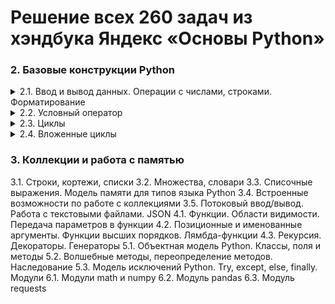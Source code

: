 # Решение всех 260 задач из хэндбука Яндекс «Основы Python»

### 2. Базовые конструкции Python

<details>
<summary>2.1. Ввод и вывод данных. Операции с числами, строками. Форматирование</summary>

[Решение задач параграфа 2.1](./answers-2.1.md)
```
A. Привет, Яндекс!
B. Привет, всем!
C. Излишняя автоматизация
D. Сдача
E. Магазин
F. Чек
G. Делу — время, потехе — час
H. Наказание
I. Деловая колбаса
J. Детский сад — штаны на лямках
K. Автоматизация игры
L. Интересное сложение
M. Дед Мороз и кофеты
N. Шарики и ручки
O. В ожидании доставки
P. Доставка
Q. Ошибка кассового аппарата
R. Сдача 10
S. Украшение чека
T. Мухи отдельно, котлеты отдельно
```

</details>

<details>
<summary>2.2. Условный оператор</summary>

[Решение задач параграфа 2.2](./answers-2.2.md)
```
A. Просто здравствуй, просто как дела
B. Кто быстрее?
C. Кто быстрее на этот раз?
D. Список победителей
E. Яблоки
F. Сила прокрастинации
G. А роза упала на лапу Азора
H. Зайка — 1
I. Первому игроку приготовиться
J. Лучшая защита — шифрование
K. Красота спасёт мир
L. Музыкальный инструмент
M. Властелин Чисел: Братство общей цифры
N. Властелин Чисел: Две Башни
O. Властелин Чисел: Возвращение Цезаря
P. Легенды велогонок возвращаются: кто быстрее?
Q. Корень зла
R. Территория зла
S. Автоматизация безопасности
T. Зайка — 2
```

</details>

<details>
<summary>2.3. Циклы</summary>

[Решение задач параграфа 2.3](./answers-2.3.md)
```
A. Раз, два, три! Ёлочка, гори!
B. Зайка — 3
C. Считалочка
D. Считалочка 2.0
E. Внимание! Акция!
F. НОД
G. НОК
H. Излишняя автоматизация 2.0
I. Факториал
J. Маршрут построен
K. Цифровая сумма
L. Сильная цифра
M. Первому игроку приготовиться 2.0
N. Простая задача
O. Зайка — 4
P. А роза упала на лапу Азора 2.0
Q. Чётная чистота
R. Простая задача 2.0
S. Игра в «Угадайку»
T. Хайпанём немножечко!
```

</details>

<details>
<summary>2.4. Вложенные циклы</summary>

[Решение задач параграфа 2.4](./answers-2.4.md)
```
A. Таблица умножения
B. Не таблица умножения
C. Новогоднее настроение
D. Суммарная сумма
E. Зайка — 5
F. НОД 2.0
G. На старт! Внимание! Марш!
H. Максимальная сумма
I. Большое число
J. Мы делили апельсин
K. Простая задача 3.0
L. Числовой прямоугольник
M. Числовой прямоугольник 2.0
N. Числовая змейка
O. Числовая змейка 2.0
P. Редизайн таблицы умножения
Q. А роза упала на лапу Азора 3.0
R. Новогоднее настроение 2.0
S. Числовой квадрат
T. Математическая выгода
```

</details>

### 3. Коллекции и работа с памятью




3.1. Строки, кортежи, списки
3.2. Множества, словари
3.3. Списочные выражения. Модель памяти для типов языка Python
3.4. Встроенные возможности по работе с коллекциями
3.5. Потоковый ввод/вывод. Работа с текстовыми файлами. JSON
4.1. Функции. Области видимости. Передача параметров в функции
4.2. Позиционные и именованные аргументы. Функции высших порядков. Лямбда-функции
4.3. Рекурсия. Декораторы. Генераторы
5.1. Объектная модель Python. Классы, поля и методы
5.2. Волшебные методы, переопределение методов. Наследование
5.3. Модель исключений Python. Try, except, else, finally. Модули
6.1. Модули math и numpy
6.2. Модуль pandas
6.3. Модуль requests
